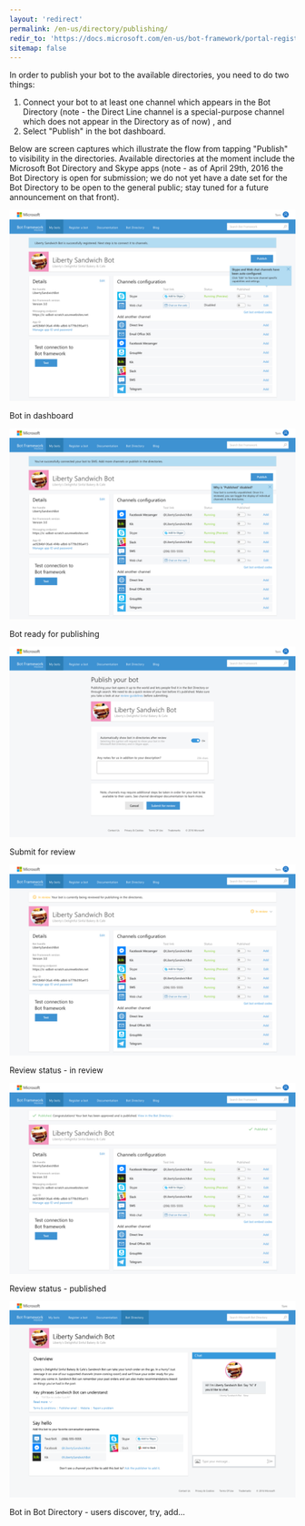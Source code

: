 ```yaml
---
layout: 'redirect'
permalink: /en-us/directory/publishing/
redir_to: 'https://docs.microsoft.com/en-us/bot-framework/portal-register-bot'
sitemap: false
---
```



In order to publish your bot to the available directories, you need to do two things: 

1. Connect your bot to at least one channel which appears in the Bot Directory (note - the Direct Line channel is a special-purpose channel which does not appear in the Directory as of now) , and
2. Select "Publish" in the bot dashboard.

Below are screen captures which illustrate the flow from tapping "Publish" to visibility in the directories. Available directories at the moment include the Microsoft Bot Directory and Skype apps (note - as of April 29th, 2016 the Bot Directory is open for submission; we do not yet have a date set for the Bot Directory to be open to the general public; stay tuned for a future announcement on that front).

![View your bot in the dashboard](/en-us/images/directory/1-reviews_no-channels-connected.jpg)

<div class="imagecaption"><span>Bot in dashboard</span></div>

![Bot ready for publishing](/en-us/images/directory/2-reviews_ready-to-publish.jpg)

<div class="imagecaption"><span>Bot ready for publishing</span></div>

![Submit for review](/en-us/images/directory/3-submit.jpg)

<div class="imagecaption"><span>Submit for review</span></div>

![Review status - in review](/en-us/images/directory/4-reviews_in-review.jpg)

<div class="imagecaption"><span>Review status - in review</span></div>

![Review status - published](/en-us/images/directory/5-reviews_published.jpg)

<div class="imagecaption"><span>Review status - published</span></div>

![Bot in Bot Directory](/en-us/images/directory/6-Directory-detail.png)

<div class="imagecaption"><span>Bot in Bot Directory - users discover, try, add...</span></div>
